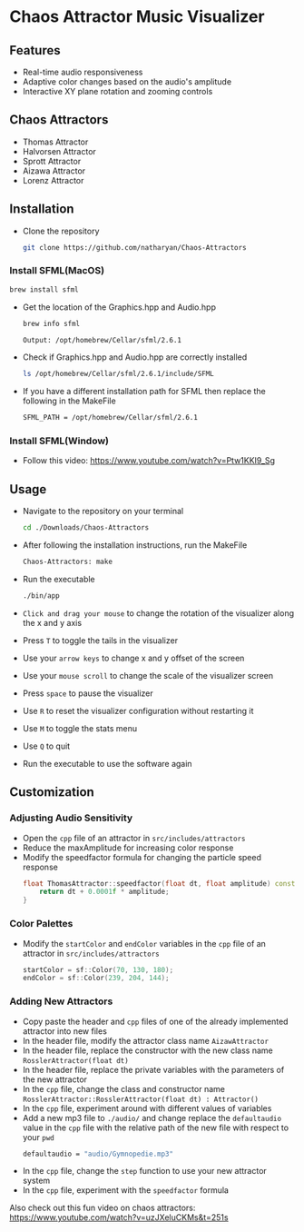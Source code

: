 # Chaos Attractor Music Visualizer

## Features
- Real-time audio responsiveness
- Adaptive color changes based on the audio's amplitude
- Interactive XY plane rotation and zooming controls

## Chaos Attractors
- Thomas Attractor
- Halvorsen Attractor
- Sprott Attractor
- Aizawa Attractor
- Lorenz Attractor

## Installation
- Clone the repository

  ```bash
  git clone https://github.com/natharyan/Chaos-Attractors
  ```

### Install SFML(MacOS)
```bash
brew install sfml
```

- Get the location of the Graphics.hpp and Audio.hpp

  ```bash
  brew info sfml
  ```

  ```bash
  Output: /opt/homebrew/Cellar/sfml/2.6.1
  ```

- Check if Graphics.hpp and Audio.hpp are correctly installed

  ```bash
  ls /opt/homebrew/Cellar/sfml/2.6.1/include/SFML
  ```

- If you have a different installation path for SFML then replace the following in the MakeFile

  ```bash
  SFML_PATH = /opt/homebrew/Cellar/sfml/2.6.1
  ```

### Install SFML(Window)

- Follow this video: https://www.youtube.com/watch?v=Ptw1KKI9_Sg

## Usage
- Navigate to the repository on your terminal

  ```bash
  cd ./Downloads/Chaos-Attractors
  ```

- After following the installation instructions, run the MakeFile

  ```bash
  Chaos-Attractors: make
  ```

- Run the executable

  ```bash
  ./bin/app
  ```

- `Click and drag your mouse` to change the rotation of the visualizer along the x and y axis
- Press `T` to toggle the tails in the visualizer
- Use your `arrow keys` to change x and y offset of the screen
- Use your `mouse scroll` to change the scale of the visualizer screen
- Press `space` to pause the visualizer
- Use `R` to reset the visualizer configuration without restarting it
- Use `M` to toggle the stats menu
- Use `Q` to quit
- Run the executable to use the software again

## Customization

### Adjusting Audio Sensitivity
- Open the `cpp` file of an attractor in `src/includes/attractors`
- Reduce the maxAmplitude for increasing color response
- Modify the speedfactor formula for changing the particle speed response
  ```cpp
  float ThomasAttractor::speedfactor(float dt, float amplitude) const {
      return dt + 0.0001f * amplitude;
  }
  ```
### Color Palettes
- Modify the `startColor` and `endColor` variables in the  `cpp` file of an attractor in `src/includes/attractors`
  ```cpp
  startColor = sf::Color(70, 130, 180);
  endColor = sf::Color(239, 204, 144);
  ```
### Adding New Attractors
- Copy paste the header and `cpp` files of one of the already implemented attractor into new files
- In the header file, modify the attractor class name `AizawAttractor`
- In the header file, replace the constructor with the new class name `RosslerAttractor(float dt)`
- In the header file, replace the private variables with the parameters of the new attractor
- In the `cpp` file, change the class and constructor name `RosslerAttractor::RosslerAttractor(float dt) : Attractor()`
- In the `cpp` file, experiment around with different values of variables
- Add a new mp3 file to `./audio/` and change replace the `defaultaudio` value in the `cpp` file with the relative path of the new file with respect to your `pwd`
  ```bash
  defaultaudio = "audio/Gymnopedie.mp3"
  ```
- In the `cpp` file, change the `step` function to use your new attractor system
- In the `cpp` file, experiment with the `speedfactor` formula

Also check out this fun video on chaos attractors: https://www.youtube.com/watch?v=uzJXeluCKMs&t=251s
